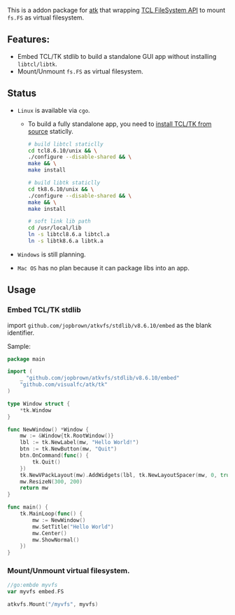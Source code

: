 

This is a addon package for [atk](https://github.com/visualfc/atk) that wrapping [TCL FileSystem API](https://www.tcl-lang.org/man/tcl8.6/TclLib/FileSystem.htm) to mount `fs.FS` as virtual filesystem.

## Features:
* Embed TCL/TK stdlib to build a standalone GUI app without installing `libtcl/libtk`.
* Mount/Unmount `fs.FS` as virtual filesystem.

## Status
* `Linux` is available via `cgo`.
    * To build a fully standalone app, you need to [install TCL/TK from source](https://www.tcl.tk/doc/howto/compile.html) staticlly.
        ```bash
        # build libtcl staticlly
        cd tcl8.6.10/unix && \
        ./configure --disable-shared && \
        make && \
        make install

        # build libtk staticlly
        cd tk8.6.10/unix && \
        ./configure --disable-shared && \
        make && \
        make install

        # soft link lib path
        cd /usr/local/lib
        ln -s libtcl8.6.a libtcl.a
        ln -s libtk8.6.a libtk.a
        ```

* `Windows` is still planning.
* `Mac OS` has no plan because it can package libs into an app.

## Usage

### Embed TCL/TK stdlib
import `github.com/jopbrown/atkvfs/stdlib/v8.6.10/embed` as the blank identifier.

Sample:

```go
package main

import (
	_ "github.com/jopbrown/atkvfs/stdlib/v8.6.10/embed"
	"github.com/visualfc/atk/tk"
)

type Window struct {
	*tk.Window
}

func NewWindow() *Window {
	mw := &Window{tk.RootWindow()}
	lbl := tk.NewLabel(mw, "Hello World!")
	btn := tk.NewButton(mw, "Quit")
	btn.OnCommand(func() {
		tk.Quit()
	})
	tk.NewVPackLayout(mw).AddWidgets(lbl, tk.NewLayoutSpacer(mw, 0, true), btn)
	mw.ResizeN(300, 200)
	return mw
}

func main() {
	tk.MainLoop(func() {
		mw := NewWindow()
		mw.SetTitle("Hello World")
		mw.Center()
		mw.ShowNormal()
	})
}
```

### Mount/Unmount virtual filesystem.
```go
//go:embde myvfs
var myvfs embed.FS

atkvfs.Mount("/myvfs", myvfs)
```
